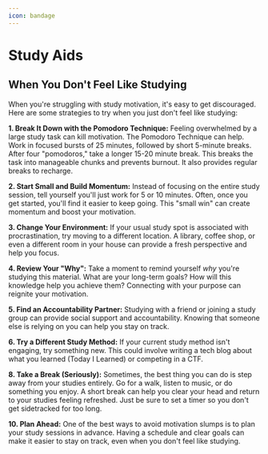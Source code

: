 ```yaml
---
icon: bandage
---
```


# Study Aids

## When You Don't Feel Like Studying

When you're struggling with study motivation, it's easy to get discouraged. Here are some strategies to try when you just don't feel like studying:

**1. Break It Down with the Pomodoro Technique:** Feeling overwhelmed by a large study task can kill motivation. The Pomodoro Technique can help. Work in focused bursts of 25 minutes, followed by short 5-minute breaks. After four "pomodoros," take a longer 15-20 minute break. This breaks the task into manageable chunks and prevents burnout. It also provides regular breaks to recharge.

**2. Start Small and Build Momentum:** Instead of focusing on the entire study session, tell yourself you'll just work for 5 or 10 minutes. Often, once you get started, you'll find it easier to keep going. This "small win" can create momentum and boost your motivation.

**3. Change Your Environment:** If your usual study spot is associated with procrastination, try moving to a different location. A library, coffee shop, or even a different room in your house can provide a fresh perspective and help you focus.

**4. Review Your "Why":** Take a moment to remind yourself _why_ you're studying this material. What are your long-term goals? How will this knowledge help you achieve them? Connecting with your purpose can reignite your motivation.

**5. Find an Accountability Partner:** Studying with a friend or joining a study group can provide social support and accountability. Knowing that someone else is relying on you can help you stay on track.

**6. Try a Different Study Method:** If your current study method isn't engaging, try something new. This could involve writing a tech blog about what you learned (Today I Learned) or competing in a CTF. &#x20;

**8. Take a Break (Seriously):** Sometimes, the best thing you can do is step away from your studies entirely. Go for a walk, listen to music, or do something you enjoy. A short break can help you clear your head and return to your studies feeling refreshed. Just be sure to set a timer so you don't get sidetracked for too long.

**10. Plan Ahead:** One of the best ways to avoid motivation slumps is to plan your study sessions in advance. Having a schedule and clear goals can make it easier to stay on track, even when you don't feel like studying.

